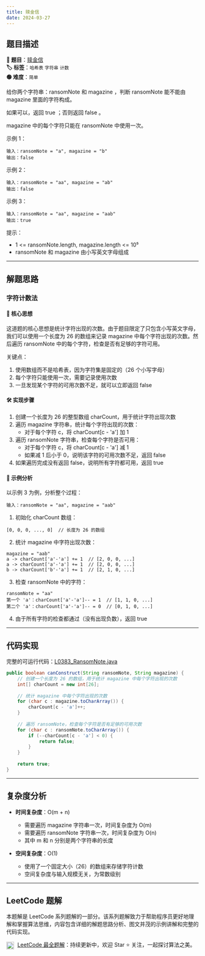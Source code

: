 ```yaml
---
title: 赎金信
date: 2024-03-27
---
```


## 题目描述

**🔗 题目**：[赎金信](https://leetcode.cn/problems/ransom-note/)  
**🏷️ 标签**：`哈希表` `字符串` `计数`  
**🟢 难度**：`简单`  

给你两个字符串：ransomNote 和 magazine ，判断 ransomNote 能不能由 magazine 里面的字符构成。

如果可以，返回 true ；否则返回 false 。

magazine 中的每个字符只能在 ransomNote 中使用一次。

示例 1：
```
输入：ransomNote = "a", magazine = "b"
输出：false
```

示例 2：
```
输入：ransomNote = "aa", magazine = "ab"
输出：false
```

示例 3：
```
输入：ransomNote = "aa", magazine = "aab"
输出：true
```

提示：
- 1 <= ransomNote.length, magazine.length <= 10⁵
- ransomNote 和 magazine 由小写英文字母组成

---

## 解题思路

### 字符计数法

#### 📝 核心思想
这道题的核心思想是统计字符出现的次数。由于题目限定了只包含小写英文字母，我们可以使用一个长度为 26 的数组来记录 magazine 中每个字符出现的次数。然后遍历 ransomNote 中的每个字符，检查是否有足够的字符可用。

关键点：
1. 使用数组而不是哈希表，因为字符集是固定的（26 个小写字母）
2. 每个字符只能使用一次，需要记录使用次数
3. 一旦发现某个字符的可用次数不足，就可以立即返回 false

#### 🛠️ 实现步骤
1. 创建一个长度为 26 的整型数组 charCount，用于统计字符出现次数
2. 遍历 magazine 字符串，统计每个字符出现的次数：
   - 对于每个字符 c，将 charCount[c - 'a'] 加 1
3. 遍历 ransomNote 字符串，检查每个字符是否可用：
   - 对于每个字符 c，将 charCount[c - 'a'] 减 1
   - 如果减 1 后小于 0，说明该字符的可用次数不足，返回 false
4. 如果遍历完成没有返回 false，说明所有字符都可用，返回 true

#### 🧩 示例分析
以示例 3 为例，分析整个过程：
```
输入：ransomNote = "aa", magazine = "aab"
```

1. 初始化 charCount 数组：
```
[0, 0, 0, ..., 0]  // 长度为 26 的数组
```

2. 统计 magazine 中字符出现次数：
```
magazine = "aab"
a -> charCount['a'-'a'] += 1  // [2, 0, 0, ...]
a -> charCount['a'-'a'] += 1  // [2, 0, 0, ...]
b -> charCount['b'-'a'] += 1  // [2, 1, 0, ...]
```

3. 检查 ransomNote 中的字符：
```
ransomNote = "aa"
第一个 'a'：charCount['a'-'a']-- = 1  // [1, 1, 0, ...]
第二个 'a'：charCount['a'-'a']-- = 0  // [0, 1, 0, ...]
```

4. 由于所有字符的检查都通过（没有出现负数），返回 true

---

## 代码实现

完整的可运行代码：[L0383_RansomNote.java](../src/main/java/L0383_RansomNote.java)

```java
public boolean canConstruct(String ransomNote, String magazine) {
    // 创建一个长度为 26 的数组，用于统计 magazine 中每个字符出现的次数
    int[] charCount = new int[26];
    
    // 统计 magazine 中每个字符出现的次数
    for (char c : magazine.toCharArray()) {
        charCount[c - 'a']++;
    }
    
    // 遍历 ransomNote，检查每个字符是否有足够的可用次数
    for (char c : ransomNote.toCharArray()) {
        if (--charCount[c - 'a'] < 0) {
            return false;
        }
    }
    
    return true;
}
```

---

## 复杂度分析

- **时间复杂度**：O(m + n)
  - 需要遍历 magazine 字符串一次，时间复杂度为 O(m)
  - 需要遍历 ransomNote 字符串一次，时间复杂度为 O(n)
  - 其中 m 和 n 分别是两个字符串的长度

- **空间复杂度**：O(1)
  - 使用了一个固定大小（26）的数组来存储字符计数
  - 空间复杂度与输入规模无关，为常数级别

---

## LeetCode 题解

本题解是 LeetCode 系列题解的一部分。该系列题解致力于帮助程序员更好地理解和掌握算法思维，内容包含详细的解题思路分析、图文并茂的示例讲解和完整的代码实现。

<img src="https://github.githubassets.com/images/modules/logos_page/GitHub-Mark.png" alt="GitHub" width="20" style="vertical-align: middle; margin-right: 5px"> [LeetCode 最全题解](https://github.com/LjyYano/LeetCode)：持续更新中，欢迎 Star ⭐️ 关注，一起探讨算法之美。 